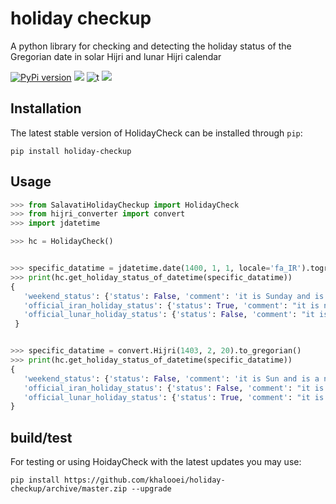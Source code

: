 # holiday checkup 
A python library for checking and detecting the holiday status of the Gregorian date in solar Hijri and lunar Hijri calendar

[![PyPi version](https://img.shields.io/pypi/v/holiday-checkup.svg)](https://pypi.python.org/pypi/holiday-checkup/)
[![](https://img.shields.io/badge/python-3.5+-blue.svg)](https://www.python.org/downloads/) 
![t](https://img.shields.io/badge/status-stable-green.svg) 
[![](https://img.shields.io/github/license/khalooei/holiday-checkup.svg)](https://github.com/khalooei/holiday-checkup/blob/master/LICENSE.md) 



## Installation
The latest stable version of HolidayCheck can be installed through `pip`:

	pip install holiday-checkup



## Usage

```python
>>> from SalavatiHolidayCheckup import HolidayCheck
>>> from hijri_converter import convert
>>> import jdatetime

>>> hc = HolidayCheck()


>>> specific_datatime = jdatetime.date(1400, 1, 1, locale='fa_IR').togregorian()
>>> print(hc.get_holiday_status_of_datetime(specific_datatime))
{
   'weekend_status': {'status': False, 'comment': 'it is Sunday and is a normal day in iran'}, 
   'official_iran_holiday_status': {'status': True, 'comment': "it is norooz and is in the iran's official holiday list"}, 
   'official_lunar_holiday_status': {'status': False, 'comment': "it is eid ghadir and is in the lunar hijri's official holiday list"}
 }


>>> specific_datatime = convert.Hijri(1403, 2, 20).to_gregorian()
>>> print(hc.get_holiday_status_of_datetime(specific_datatime))
{
   'weekend_status': {'status': False, 'comment': 'it is Sun and is a normal day in iran'}, 
   'official_iran_holiday_status': {'status': False, 'comment': "it is melli shodan naft and is in the iran's official holiday list"}, 
   'official_lunar_holiday_status': {'status': True, 'comment': "it is birth of imam zaman  and is in the lunar hijri's official holiday list"}
}
```


## build/test 
For testing or using HoidayCheck with the latest updates you may use:

	pip install https://github.com/khalooei/holiday-checkup/archive/master.zip --upgrade


